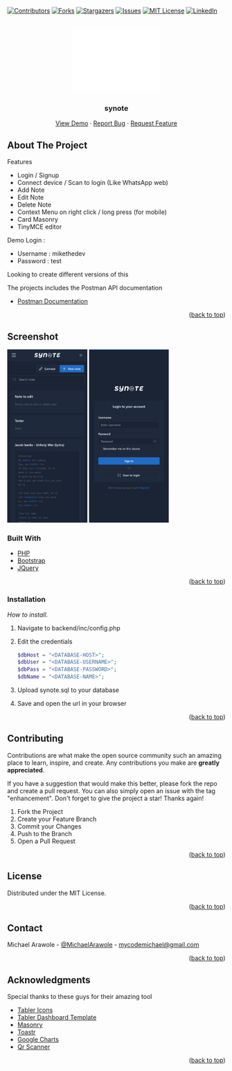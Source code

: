 
<div id="top"></div>

<!-- PROJECT SHIELDS -->
<!--
*** I'm using markdown "reference style" links for readability.
*** Reference links are enclosed in brackets [ ] instead of parentheses ( ).
*** See the bottom of this document for the declaration of the reference variables
*** for contributors-url, forks-url, etc. This is an optional, concise syntax you may use.
*** https://www.markdownguide.org/basic-syntax/#reference-style-links
-->
[![Contributors][contributors-shield]][contributors-url]
[![Forks][forks-shield]][forks-url]
[![Stargazers][stars-shield]][stars-url]
[![Issues][issues-shield]][issues-url]
[![MIT License][license-shield]][license-url]
[![LinkedIn][linkedin-shield]][linkedin-url]



<!-- PROJECT LOGO -->
<br />
<div align="center">
  <a href="https://github.com/michael-arawole/synote">
    <img src="frontend/static/synote.svg" alt="Logo" style="filter: brightness(0) invert(1);" width="40%" height="150">
  </a>

  <h3 align="center">synote</h3>

  <p align="center">
    <a href="https://demo.logad.net/synote">View Demo</a>
    ·
    <a href="https://github.com/michael-arawole/synote/issues">Report Bug</a>
    ·
    <a href="https://github.com/michael-arawole/synote/issues">Request Feature</a>
  </p>
</div>


<!-- ABOUT THE PROJECT -->
## About The Project
Features
* Login / Signup
* Connect device / Scan to login (Like WhatsApp web)
* Add Note
* Edit Note
* Delete Note
* Context Menu on right click / long press (for mobile)
* Card Masonry
* TinyMCE editor

Demo Login :
* Username : mikethedev
* Password : test

Looking to create different versions of this

The projects includes the Postman API documentation

* [Postman Documentation](https://documenter.getpostman.com/view/10657913/UzXUPtsJ)
<p align="right">(<a href="#top">back to top</a>)</p>

## Screenshot
<p align="left">
<img src="screenshots/dash.png" alt="Screenshot" height="400px">
<img src="screenshots/login.png" alt="Screenshot" height="400px">
</p>

### Built With
* [PHP](https://php.net/)
* [Bootstrap](https://getbootstrap.com)
* [JQuery](https://jquery.com)

<p align="right">(<a href="#top">back to top</a>)</p>


### Installation

_How to install._

1. Navigate to backend/inc/config.php
2. Edit the credentials
   ```php
   $dbHost = "<DATABASE-HOST>";
   $dbUser = "<DATABASE-USERNAME>";
   $dbPass = "<DATABASE-PASSWORD>";
   $dbName = "<DATABASE-NAME>";
   ```
   
3. Upload synote.sql to your database
4. Save and open the url in your browser

<p align="right">(<a href="#top">back to top</a>)</p>

<!-- CONTRIBUTING -->
## Contributing

Contributions are what make the open source community such an amazing place to learn, inspire, and create. Any contributions you make are **greatly appreciated**.

If you have a suggestion that would make this better, please fork the repo and create a pull request. You can also simply open an issue with the tag "enhancement".
Don't forget to give the project a star! Thanks again!

1. Fork the Project
2. Create your Feature Branch
3. Commit your Changes
4. Push to the Branch
5. Open a Pull Request

<p align="right">(<a href="#top">back to top</a>)</p>



<!-- LICENSE -->
## License

Distributed under the MIT License.

<p align="right">(<a href="#top">back to top</a>)</p>



<!-- CONTACT -->
## Contact
Michael Arawole - [@MichaelArawole](https://twitter.com/michaelarawole) - mycodemichael@gmail.com

<p align="right">(<a href="#top">back to top</a>)</p>



<!-- ACKNOWLEDGMENTS -->
## Acknowledgments

Special thanks to these guys for their amazing tool

* [Tabler Icons](https://tabler-icons.io)
* [Tabler Dashboard Template](https://github.com/tabler/tabler)
* [Masonry](https://masonry.desandro.com)
* [Toastr](https://github.com/CodeSeven/toastr)
* [Google Charts](https://developers.google.com/chart/infographics/docs/qr_codes)
* [Qr Scanner](https://github.com/nimiq/qr-scanner)
<p align="right">(<a href="#top">back to top</a>)</p>

<!-- MARKDOWN LINKS & IMAGES -->
<!-- https://www.markdownguide.org/basic-syntax/#reference-style-links -->
[contributors-shield]: https://img.shields.io/github/contributors/michael-arawole/synote.svg?style=for-the-badge&1
[contributors-url]: https://github.com/michael-arawole/synote/graphs/contributors
[forks-shield]: https://img.shields.io/github/forks/michael-arawole/synote.svg?style=for-the-badge&1
[forks-url]: https://github.com/michael-arawole/synote/network/members
[stars-shield]: https://img.shields.io/github/stars/michael-arawole/synote.svg?style=for-the-badge&1
[stars-url]: https://github.com/michael-arawole/synote/stargazers
[issues-shield]: https://img.shields.io/github/issues/michael-arawole/synote.svg?style=for-the-badge&1
[issues-url]: https://github.com/michael-arawole/synote/issues
[license-shield]: https://img.shields.io/github/license/michael-arawole/synote.svg?style=for-the-badge&1
[license-url]: https://github.com/michael-arawole/synote/blob/master/LICENSE.txt
[linkedin-shield]: https://img.shields.io/badge/-LinkedIn-black.svg?style=for-the-badge&logo=linkedin&colorB=555
[linkedin-url]: https://linkedin.com/in/michaelarawole/
[product-screenshot]: screenshots/login.png
